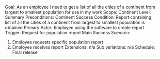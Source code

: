 Goal: As an employee I need to get a list of all the cities of a continent from largest to smallest population for use in my work
Scope: Continent
Level: Summary
Preconditions: Continent
Success Condition: Report containing list of all the cities of a continent from largest to smallest population is obtained
Primary Actor: Employee using the software to create report
Trigger: Request for population report
Main Success Scenario:
1. Employee requests specific population report
2. Employee receives report
Extensions: n/a
Sub variations: n/a
Schedule: Final release
